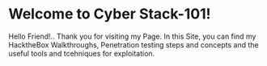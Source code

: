 <head>
<h1>Welcome to Cyber Stack-101!</h1>
</head>
<body>
<p>Hello Friend!.. Thank you for visiting my Page.
In this Site, you can find my HacktheBox Walkthroughs, Penetration testing steps and concepts and the useful tools and tcehniques for exploitation.
</p></body>
 

